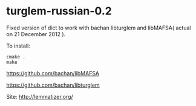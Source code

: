 turglem-russian-0.2
===================

Fixed version of dict to work with bachan libturglem and libMAFSA( actual on 21 December 2012 ).

To install:

```
cmake .
make
```

https://github.com/bachan/libMAFSA

https://github.com/bachan/libturglem


Site: http://lemmatizer.org/
